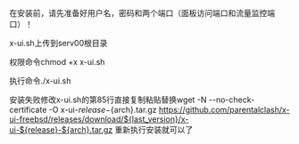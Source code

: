 在安装前，请先准备好用户名，密码和两个端口（面板访问端口和流量监控端口）！

x-ui.sh上传到serv00根目录

权限命令chmod +x x-ui.sh

执行命令./x-ui.sh

安装失败修改x-ui.sh的第85行直接复制粘贴替换wget -N --no-check-certificate -O x-ui-${release}-${arch}.tar.gz https://github.com/parentalclash/x-ui-freebsd/releases/download/${last_version}/x-ui-${release}-${arch}.tar.gz 重新执行安装就可以了
